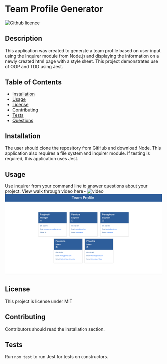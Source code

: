 # Team Profile Generator 
![Github licence](http://img.shields.io/badge/license-MIT-blue.svg)

## Description 
This application was created to generate a team profile based on user input using the Inquirer module from Node.js and displaying the information on a newly created html page with a style sheet. This project demonstrates use of OOP and TDD using Jest. 
 
## Table of Contents
* [Installation](#installation)
* [Usage](#usage)
* [License](#license)
* [Contributing](#contributing)
* [Tests](#tests)
* [Questions](#questions)

## Installation 
The user should clone the repository from GitHub and download Node. This application also requires a file system and inquirer module. If testing is required, this application uses Jest. 

## Usage 
Use inquirer from your command line to answer questions about your project.
View walk through video here - ![video](https://watch.screencastify.com/v/EBxZfiqIGI2qGQESYxdz)<br>
![](assets/images/team-profile-image.png)

## License 
This project is license under MIT

## Contributing 
Contributors should read the installation section. 

## Tests
Run `npm test` to run Jest for tests on constructors. 
